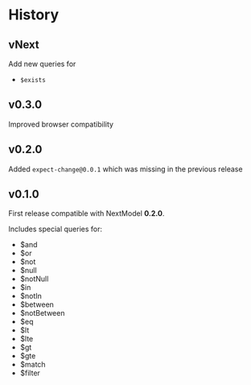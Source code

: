 # History

## vNext

Add new queries for
* `$exists`

## v0.3.0

Improved browser compatibility

## v0.2.0

Added `expect-change@0.0.1` which was missing in the previous release

## v0.1.0

First release compatible with NextModel **0.2.0**.

Includes special queries for:
* $and
* $or
* $not
* $null
* $notNull
* $in
* $notIn
* $between
* $notBetween
* $eq
* $lt
* $lte
* $gt
* $gte
* $match
* $filter

